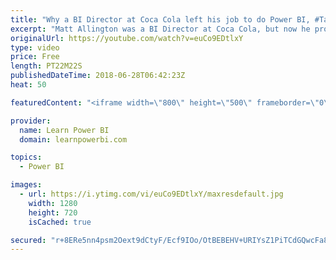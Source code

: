 ```yaml
---
title: "Why a BI Director at Coca Cola left his job to do Power BI, #TalkPowerBI with Matt Allington"
excerpt: "Matt Allington was a BI Director at Coca Cola, but now he provides Power BI Training and Consulting via his company Excelerator BI 👉Connect with Matt: https://exceleratorbi.com.au 👉 Join the LearnPowerBI Family: https://web.learnpowerbi.com/waitlist-invite/  Matt is a Microsoft MVP, acclaimed author"
originalUrl: https://youtube.com/watch?v=euCo9EDtlxY
type: video
price: Free
length: PT22M22S
publishedDateTime: 2018-06-28T06:42:23Z
heat: 50

featuredContent: "<iframe width=\"800\" height=\"500\" frameborder=\"0\" src=\"https://www.youtube.com/embed/euCo9EDtlxY\" allow=\"accelerometer; autoplay; encrypted-media; gyroscope; picture-in-picture\" allowfullscreen></iframe>"

provider:
  name: Learn Power BI
  domain: learnpowerbi.com

topics:
  - Power BI

images:
  - url: https://i.ytimg.com/vi/euCo9EDtlxY/maxresdefault.jpg
    width: 1280
    height: 720
    isCached: true

secured: "r+8ERe5nn4psm2Oext9dCtyF/Ecf9IOo/OtBEBEHV+URIYsZ1PiTCdGQwcFa8l8lqhlWPvEejQ4vJHZbUcP1piaprF+zohqz7ogQ/4UUMlyWL4rqs954KoQkLjtdCFXIAfZBGUxIyDZqwJRKvetuFf66YQoI1vRngy74kykSbBuaT849yrGTFtyCKFU0txNzWVIg7q9GWU9ILeU0QNNBw9ALRp5G2sRiYYTmfFos2W8o3YUul59yZ9gKxKWdm7G6yyF3wY50XfLhsY1QbOsGvPedln28f5hRmzE/XueWmID94sfiMqSiRo9GkvZdOXJLdM8Wrf2Cr2uexFjOVN/aKrRVNKxJEWqU4TtuBw9jGJfUO7xgOsx6BLDTKZwYHBGcYsj8Q75fuCz0R8UIcX4rRacUAE+rJDoI4pJnG43hR+I=;rYP7dibmCjZnbx+D07w/6A=="
---
```


